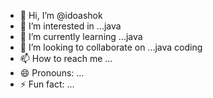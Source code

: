 - 👋 Hi, I’m @idoashok
- 👀 I’m interested in ...java
- 🌱 I’m currently learning ...java
- 💞️ I’m looking to collaborate on ...java coding
- 📫 How to reach me ...
- 😄 Pronouns: ...
- ⚡ Fun fact: ...

<!---
idoashok/idoashok is a ✨ special ✨ repository because its `README.md` (this file) appears on your GitHub profile.
You can click the Preview link to take a look at your changes.
--->

